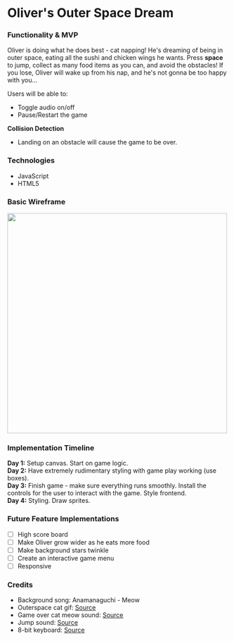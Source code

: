 # Oliver's Outer Space Dream


### Functionality & MVP
Oliver is doing what he does best - cat napping! He's dreaming of being in outer space, eating all the sushi and chicken wings he wants.  Press <b>space</b> to jump, collect as many food items as you can, and avoid the obstacles! If you lose, Oliver will wake up
from his nap, and he's not gonna be too happy with you...

Users will be able to:
- Toggle audio on/off
- Pause/Restart the game

<b>Collision Detection</b>
- Landing on an obstacle will cause the game to be over.

### Technologies
- JavaScript
- HTML5

### Basic Wireframe
<img src="https://s3.us-east-2.amazonaws.com/app-academy-portfolio/wireframe.png" width="500">

### Implementation Timeline
<b>Day 1:</b> Setup canvas. Start on game logic. <br/>
<b>Day 2:</b> Have extremely rudimentary styling with game play working (use boxes).<br/>
<b>Day 3:</b> Finish game - make sure everything runs smoothly. Install the controls for the user to interact with the game. Style frontend.<br/>
<b>Day 4:</b> Styling. Draw sprites.<br/>

### Future Feature Implementations
- [ ] High score board<br/>
- [ ] Make Oliver grow wider as he eats more food <br/>
- [ ] Make background stars twinkle <br/>
- [ ] Create an interactive game menu
- [ ] Responsive

### Credits
- Background song: Anamanaguchi - Meow <br/>
- Outerspace cat gif: <a  href="https://78.media.tumblr.com/4d6fb25b817d787557310fd9f855e05b/tumblr_ol823iKXBP1u4eu45o1_400.gif">Source</a> <br/>
- Game over cat meow sound: <a href="https://freesound.org/people/InspectorJ/sounds/415209/">Source</a> <br/>
- Jump sound: <a href="http://www.soundsboom.com/sound/47011/beeps-8bit-jump-10">Source</a> <br/>
- 8-bit keyboard: <a href="https://darokin.deviantart.com/art/Pixel-Art-Keyboard-297096800">Source</a>
